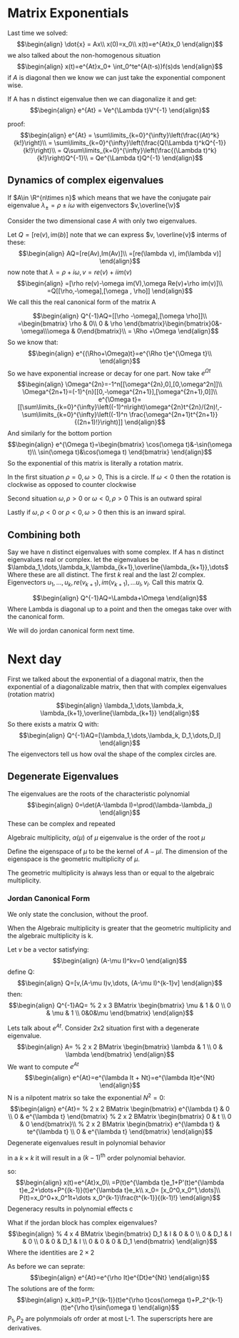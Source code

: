 # Matrix Exponentials

Last time we solved:
$$\begin{align}
\dot{x} = Ax\\
x(0)=x_0\\
x(t)=e^{At}x_0
\end{align}$$
we also talked about the non-homogenous situation
$$\begin{align}
x(t)=e^{At}x_0+ \int_0^te^{A(t-s)}f(s)ds
\end{align}$$
if $A$ is diagonal then we know we can just take the exponential component wise.

If A has n distinct eigenvalue then we can diagonalize it and get:
$$\begin{align}
e^{At} = Ve^{\Lambda t}V^{-1}
\end{align}$$

proof:
$$\begin{align}
e^{At} = \sum\limits_{k=0}^{\infty}\left(\frac{(At)^k}{k!}\right)\\
= \sum\limits_{k=0}^{\infty}\left(\frac{Q(\Lambda t)^kQ^{-1}}{k!}\right)\\
= Q\sum\limits_{k=0}^{\infty}\left(\frac{(\Lambda t)^k}{k!}\right)Q^{-1}\\
= Qe^{\Lambda t}Q^{-1}
\end{align}$$

## Dynamics of complex eigenvalues
If $A\in \R^{n\times n}$ which means that we have the conjugate pair eigenvalue $\lambda_{\pm}=\rho \pm i\omega$ with eigenvectors $v,\overline{\v}$

Consider the two dimensional case $A$ with only two eigenvalues.

Let $Q=[\text{re}(v),\text{im}(b)]$ note that we can express $v, \overline{v}$ interms of these:
$$\begin{align}
AQ=[re(Av),Im(Av)]\\
=[re(\lambda v), im(\lambda v)]
\end{align}$$
now note that $\lambda = \rho + i\omega, v= re(v)+i im(v)$
$$\begin{align}
=[\rho re(v)-\omega im(V),\omega Re(v)+\rho im(v)]\\
=Q[[\rho,-\omega],[\omega , \rho]]
\end{align}$$
We call this the real canonical form of the matrix A

$$\begin{align}
Q^{-1}AQ=[[\rho -\omega],[\omega \rho]]\\
=\begin{bmatrix}
\rho & 0\\ 0 & \rho
\end{bmatrix}\begin{bmatrix}0&-\omega\\\omega & 0\end{bmatrix}\\
= \Rho +\Omega
\end{align}$$
So we know that:
$$\begin{align}
e^{(\Rho+\Omega)t}=e^{\Rho t}e^{\Omega t}\\
\end{align}$$
So we have exponential increase or decay for one part. Now take $e^{\Omega t}$
$$\begin{align}
\Omega^{2n}=-1^n[[\omega^{2n},0],[0,\omega^2n]]\\
\Omega^{2n+1}=(-1)^{n}[[0,-\omega^{2n+1}],[\omega^{2n+1},0]]\\
e^{\Omega t}=[[\sum\limits_{k=0}^{\infty}\left((-1)^n\right)\omega^{2n}t^{2n}/(2n)!,-\sum\limits_{k=0}^{\infty}\left((-1)^n \frac{\omega^{2n+1}t^{2n+1}}{(2n+1)!}\right)]]
\end{align}$$
And similarly for the bottom portion
$$\begin{align}
e^{\Omega t}=\begin{bmatrix}
\cos(\omega t)&-\sin(\omega t)\\
\sin(\omega t)&\cos(\omega t)
\end{bmatrix}
\end{align}$$
So the exponential of this matrix is literally a rotation matrix.

In the first situation $\rho = 0,\omega > 0$, This is a circle. If $\omega < 0$ then the rotation is clockwise as opposed to counter clockwise

Second situation $\omega,\rho > 0$ or $\omega < 0,\rho > 0$ This is an outward spiral

Lastly if $\omega,\rho < 0$ or $\rho < 0,\omega > 0$ then this is an inward spiral.

## Combining both
Say we have n distinct eigenvalues with some complex. If $A$ has n distinct eigenvalues real or complex. let the eigenvalues be $\lambda_1,\dots,\lambda_k,\lambda_{k+1},\overline{\lambda_{k+1}},\dots$ Where these are all distinct. The first $k$ real and the last $2l$ complex. Eigenvectors $u_1,\dots,u_k,re(v_{k+1}),im(v_{k+1}),\dots u_l,v_l$. Call this matrix Q.

$$\begin{align}
Q^{-1}AQ=\Lambda+\Omega
\end{align}$$
Where Lambda is diagonal up to a point and then the omegas take over with the canonical form.

We will do jordan canonical form next time.
# Next day
First we talked about the exponential of a diagonal matrix, then the exponential of a diagonalizable matrix, then that with complex eigenvalues (rotation matrix)
$$\begin{align}
\lambda_1,\dots,\lambda_k, \lambda_{k+1},\overline{\lambda_{k+1}}
\end{align}$$
So there exists a matrix Q with:
$$\begin{align}
Q^{-1}AQ=[\lambda_1,\dots,\lambda_k, D_1,\dots,D_l]
\end{align}$$
The eigenvectors tell us how oval the shape of the complex circles are.
## Degenerate Eigenvalues

The eigenvalues are the roots of the characteristic polynomial
$$\begin{align}
0=\det(A-\lambda I)=\prod(\lambda-\lambda_j)
\end{align}$$
These can be complex and repeated

Algebraic multiplicity, $\alpha(\mu)$ of $\mu$ eigenvalue is the order of the root $\mu$

Define the eigenspace of $\mu$ to be the kernel of $A-\mu I$. The dimension of the eigenspace is the geometric multiplicity of $\mu$.

The geometric multiplicity is always less than or equal to the algebraic multiplicity.

### Jordan Canonical Form
We only state the conclusion, without the proof.

When the Algebraic multiplicity is greater that the geometric multiplicity and the algebraic multiplicity is k.

Let $v$ be a vector satisfying:
$$\begin{align}
(A-\mu I)^kv=0
\end{align}$$
define Q:
$$\begin{align}
Q=[v,(A-\mu I)v,\dots, (A-\mu I)^{k-1}v]
\end{align}$$
then:
$$\begin{align}
Q^{-1}AQ= % 2 x 3 BMatrix
\begin{bmatrix}
\mu & 1 & 0 \\
0 & \mu & 1 \\
0&0&\mu
\end{bmatrix}
\end{align}$$

Lets talk about $e^{At}$. Consider 2x2 situation first with a degenerate eigenvalue.
$$\begin{align}
A= % 2 x 2 BMatrix
\begin{bmatrix}
\lambda & 1 \\
0 & \lambda
\end{bmatrix}
\end{align}$$
We want to compute $e^{At}$
$$\begin{align}
e^{At}=e^{\lambda It + Nt}=e^{\lambda It}e^{Nt}
\end{align}$$
N is a nilpotent matrix so take the exponential $N^2=0$:
$$\begin{align}
e^{At}= % 2 x 2 BMatrix
\begin{bmatrix}
e^{\lambda t} & 0 \\
0 & e^{\lambda t}
\end{bmatrix} % 2 x 2 BMatrix
\begin{bmatrix}
0 & t \\
0 & 0
\end{bmatrix}\\
% 2 x 2 BMatrix
\begin{bmatrix}
e^{\lambda t} & te^{\lambda t} \\
0 & e^{\lambda t}
\end{bmatrix}
\end{align}$$
Degenerate eigenvalues result in polynomial behavior

in a $k\times k$ it will result in a $(k-1)^{\text{th}}$ order polynomial behavior.

so:
$$\begin{align}
x(t)=e^{At}x_0\\
=P(t)e^{\lambda t}e_1+P'(t)e^{\lambda t}e_2+\dots+P^{(k-1)}(t)e^{\lambda t}e_k\\
x_0= [x_0^0,x_0^1,\dots]\\
P(t)=x_0^0+x_0^1t+\dots x_0^{k-1}\frac{t^{k-1}}{(k-1)!}
\end{align}$$
Degeneracy results in polynomial effects c

What if the jordan block has complex eigenvalues?
$$\begin{align}
% 4 x 4 BMatrix
\begin{bmatrix}
D_1 & I & 0 & 0 \\
0 & D_1 & I & 0 \\
0 & 0 & D_1 & I \\
0 & 0 & 0 & D_1
\end{bmatrix}
\end{align}$$
Where the identities are $2\times 2$

As before we can seprate:
$$\begin{align}
e^{At}=e^{\rho It}e^{Dt}e^{Nt}
\end{align}$$
The solutions are of the form:
$$\begin{align}
x_k(t)=P_1^{(k-1)}(t)e^{\rho t}cos(\omega t)+P_2^{k-1}(t)e^{\rho t}\sin(\omega t)
\end{align}$$
$P_1, P_2$ are polynmoials ofr order at most L-1. The superscripts here are derivatives.
